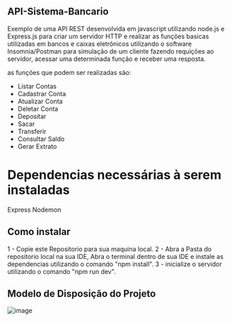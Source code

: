 ## API-Sistema-Bancario

Exemplo de uma API REST desenvolvida em javascript utilizando node.js e Express.js para criar um servidor HTTP e realizar as funções basicas utilizadas em bancos e caixas eletrônicos
utilizando o software Insomnia/Postman para simulação de um cliente fazendo requições ao servidor, acessar uma determinada função e receber uma resposta.

as funções que podem ser realizadas são: 

- Listar Contas
- Cadastrar Conta
- Atualizar Conta
- Deletar Conta
- Depositar
- Sacar
- Transferir
- Consultar Saldo
- Gerar Extrato

# Dependencias necessárias à serem instaladas

Express
Nodemon

## Como instalar

1 - Copie este Repositorio para sua maquina local.
2 - Abra a Pasta do repositorio local na sua IDE, Abra o terminal dentro de sua IDE e instale as dependencias utilizando o comando "npm install".
3 - inicialize o servidor utilizando o comando "npm run dev".

## Modelo de Disposição do Projeto

![image](https://github.com/ItsDinei/API-Sistema-Bancaria/assets/133716896/5666003e-6648-4e56-b390-8ab043d0cc5b)
